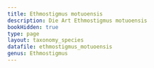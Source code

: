 ```yaml
---
title: Ethmostigmus motuoensis
description: Die Art Ethmostigmus motuoensis
bookHidden: true
type: page
layout: taxonomy_species
datafile: ethmostigmus_motuoensis
genus: Ethmostigmus
---
```


